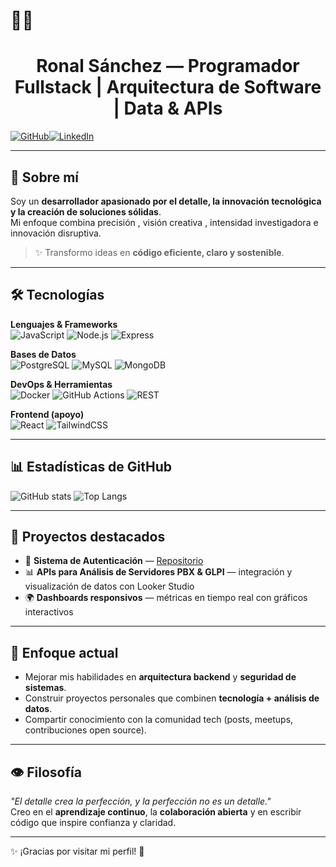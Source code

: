 # 👨‍💻 <h1 align="center"> Ronal Sánchez — Programador Fullstack | Arquitectura de Software | Data & APIs </h1>

[![GitHub](https://img.shields.io/badge/GitHub-sronaal-181717?style=flat&logo=github)](https://github.com/sronaal)[![LinkedIn](https://img.shields.io/badge/LinkedIn-Ronal%20Sánchez-0A66C2?style=flat&logo=linkedin)](https://www.linkedin.com/in/sronaalz/)

---

## 🚀 Sobre mí
Soy un **desarrollador apasionado por el detalle, la innovación tecnológica y la creación de soluciones sólidas**.  
Mi enfoque combina precisión , visión creativa , intensidad investigadora  e innovación disruptiva.  

> ✨ Transformo ideas en **código eficiente, claro y sostenible**.  

---

## 🛠️ Tecnologías

**Lenguajes & Frameworks**  
![JavaScript](https://img.shields.io/badge/JavaScript-F7DF1E?style=flat&logo=javascript&logoColor=000)  ![Node.js](https://img.shields.io/badge/Node.js-339933?style=flat&logo=node.js&logoColor=fff)  ![Express](https://img.shields.io/badge/Express.js-000000?style=flat&logo=express&logoColor=fff)  

**Bases de Datos**  
![PostgreSQL](https://img.shields.io/badge/PostgreSQL-4169E1?style=flat&logo=postgresql&logoColor=fff)  ![MySQL](https://img.shields.io/badge/MySQL-4479A1?style=flat&logo=mysql&logoColor=fff)  ![MongoDB](https://img.shields.io/badge/MongoDB-47A248?style=flat&logo=mongodb&logoColor=fff)

**DevOps & Herramientas**  
![Docker](https://img.shields.io/badge/Docker-2496ED?style=flat&logo=docker&logoColor=fff)  ![GitHub Actions](https://img.shields.io/badge/GitHub_Actions-2088FF?style=flat&logo=github-actions&logoColor=fff)  ![REST](https://img.shields.io/badge/REST-02569B?style=flat&logo=rest&logoColor=fff)  

**Frontend (apoyo)**  
![React](https://img.shields.io/badge/React-61DAFB?style=flat&logo=react&logoColor=000)  ![TailwindCSS](https://img.shields.io/badge/TailwindCSS-06B6D4?style=flat&logo=tailwind-css&logoColor=fff)

---

## 📊 Estadísticas de GitHub
![GitHub stats](https://github-readme-stats.vercel.app/api?username=sronaal&show_icons=true&theme=tokyonight) ![Top Langs](https://github-readme-stats.vercel.app/api/top-langs/?username=sronaal&layout=compact&theme=tokyonight)

---

## 📂 Proyectos destacados
- 🔧 **Sistema de Autenticación** — [Repositorio](https://github.com/sronaal/sistema-autenticacion)  
- 📊 **APIs para Análisis de Servidores PBX & GLPI** — integración y visualización de datos con Looker Studio  
- 🌍 **Dashboards responsivos** — métricas en tiempo real con gráficos interactivos  

---

## 🌱 Enfoque actual
- Mejorar mis habilidades en **arquitectura backend** y **seguridad de sistemas**.  
- Construir proyectos personales que combinen **tecnología + análisis de datos**.  
- Compartir conocimiento con la comunidad tech (posts, meetups, contribuciones open source).  

---

## 👁️ Filosofía
*"El detalle crea la perfección, y la perfección no es un detalle."*  
Creo en el **aprendizaje continuo**, la **colaboración abierta** y en escribir código que inspire confianza y claridad.  

---
✨ ¡Gracias por visitar mi perfil! 🚀
